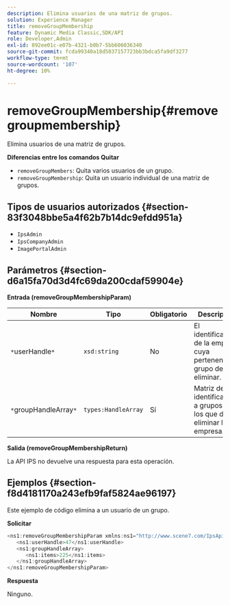```yaml
---
description: Elimina usuarios de una matriz de grupos.
solution: Experience Manager
title: removeGroupMembership
feature: Dynamic Media Classic,SDK/API
role: Developer,Admin
exl-id: 892ee01c-e07b-4321-b0b7-5bb606036340
source-git-commit: fcda99340a18d5037157723bb3bdca5fa9df3277
workflow-type: tm+mt
source-wordcount: '107'
ht-degree: 10%

---
```


# removeGroupMembership{#removegroupmembership}

Elimina usuarios de una matriz de grupos.

**Diferencias entre los comandos Quitar**

* `removeGroupMembers`: Quita varios usuarios de un grupo.
* `removeGroupMembership`: Quita un usuario individual de una matriz de grupos.

## Tipos de usuarios autorizados {#section-83f3048bbe5a4f62b7b14dc9efdd951a}

* `IpsAdmin`
* `IpsCompanyAdmin`
* `ImagePortalAdmin`

## Parámetros {#section-d6a15fa70d3d4fc69da200cdaf59904e}

**Entrada (removeGroupMembershipParam)**

| Nombre | Tipo | Obligatorio | Descripción |
|---|---|---|---|
| `*`userHandle`*` | `xsd:string` | No | El identificador de la empresa cuya pertenencia a grupo desea eliminar. |
| `*`groupHandleArray`*` | `types:HandleArray` | Sí | Matriz de identificadores a grupos de los que desea eliminar la empresa. |

**Salida (removeGroupMembershipReturn)**

La API IPS no devuelve una respuesta para esta operación.

## Ejemplos {#section-f8d4181170a243efb9faf5824ae96197}

Este ejemplo de código elimina a un usuario de un grupo.

**Solicitar**

```java
<ns1:removeGroupMembershipParam xmlns:ns1="http://www.scene7.com/IpsApi/xsd">
   <ns1:userHandle>47</ns1:userHandle>
   <ns1:groupHandleArray>
      <ns1:items>225</ns1:items>
   </ns1:groupHandleArray>
</ns1:removeGroupMembershipParam>
```

**Respuesta**

Ninguno.
